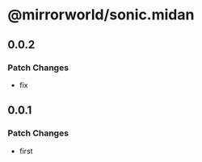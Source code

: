 # @mirrorworld/sonic.midan

## 0.0.2

### Patch Changes

- fix

## 0.0.1

### Patch Changes

- first
